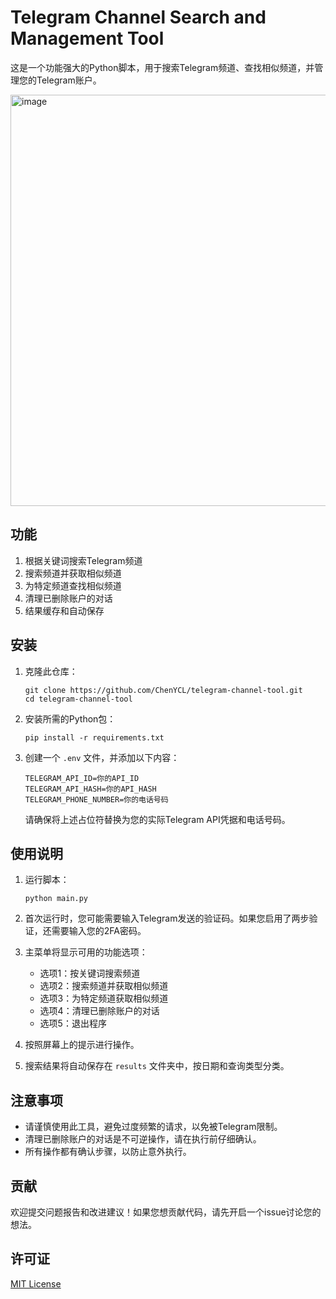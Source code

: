 # Telegram Channel Search and Management Tool

这是一个功能强大的Python脚本，用于搜索Telegram频道、查找相似频道，并管理您的Telegram账户。


<div style="display: flex; justify-content: center; width: 100%;">
    <img width="658" alt="image" src="https://github.com/user-attachments/assets/1278e7d9-072d-47d6-87b9-08e17b33d939">
</div>



## 功能

1. 根据关键词搜索Telegram频道
2. 搜索频道并获取相似频道
3. 为特定频道查找相似频道
4. 清理已删除账户的对话
5. 结果缓存和自动保存

## 安装

1. 克隆此仓库：
   ```
   git clone https://github.com/ChenYCL/telegram-channel-tool.git
   cd telegram-channel-tool
   ```

2. 安装所需的Python包：
   ```
   pip install -r requirements.txt
   ```

3. 创建一个 `.env` 文件，并添加以下内容：
   ```
   TELEGRAM_API_ID=你的API_ID
   TELEGRAM_API_HASH=你的API_HASH
   TELEGRAM_PHONE_NUMBER=你的电话号码
   ```
   请确保将上述占位符替换为您的实际Telegram API凭据和电话号码。

## 使用说明

1. 运行脚本：
   ```
   python main.py
   ```

2. 首次运行时，您可能需要输入Telegram发送的验证码。如果您启用了两步验证，还需要输入您的2FA密码。

3. 主菜单将显示可用的功能选项：
   - 选项1：按关键词搜索频道
   - 选项2：搜索频道并获取相似频道
   - 选项3：为特定频道获取相似频道
   - 选项4：清理已删除账户的对话
   - 选项5：退出程序

4. 按照屏幕上的提示进行操作。

5. 搜索结果将自动保存在 `results` 文件夹中，按日期和查询类型分类。

## 注意事项

- 请谨慎使用此工具，避免过度频繁的请求，以免被Telegram限制。
- 清理已删除账户的对话是不可逆操作，请在执行前仔细确认。
- 所有操作都有确认步骤，以防止意外执行。

## 贡献

欢迎提交问题报告和改进建议！如果您想贡献代码，请先开启一个issue讨论您的想法。

## 许可证

[MIT License](LICENSE)
